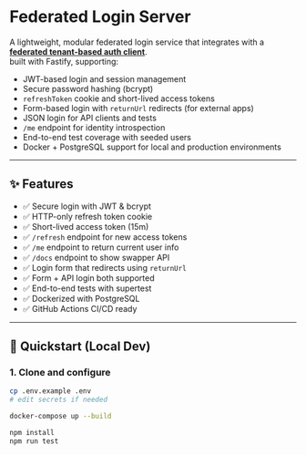 # Federated Login Server

A lightweight, modular federated login service that integrates with a **[federated tenant-based auth client](https://github.com/magnumjs/auth-client-sample)**.  
built with Fastify, supporting:

- JWT-based login and session management
- Secure password hashing (bcrypt)
- `refreshToken` cookie and short-lived access tokens
- Form-based login with `returnUrl` redirects (for external apps)
- JSON login for API clients and tests
- `/me` endpoint for identity introspection
- End-to-end test coverage with seeded users
- Docker + PostgreSQL support for local and production environments

---

## ✨ Features

- ✅ Secure login with JWT & bcrypt
- ✅ HTTP-only refresh token cookie
- ✅ Short-lived access token (15m)
- ✅ `/refresh` endpoint for new access tokens
- ✅ `/me` endpoint to return current user info
- ✅ `/docs` endpoint to show swapper API
- ✅ Login form that redirects using `returnUrl`
- ✅ Form + API login both supported
- ✅ End-to-end tests with supertest
- ✅ Dockerized with PostgreSQL
- ✅ GitHub Actions CI/CD ready

---

## 🚀 Quickstart (Local Dev)

### 1. Clone and configure

```bash
cp .env.example .env
# edit secrets if needed

docker-compose up --build

npm install
npm run test
